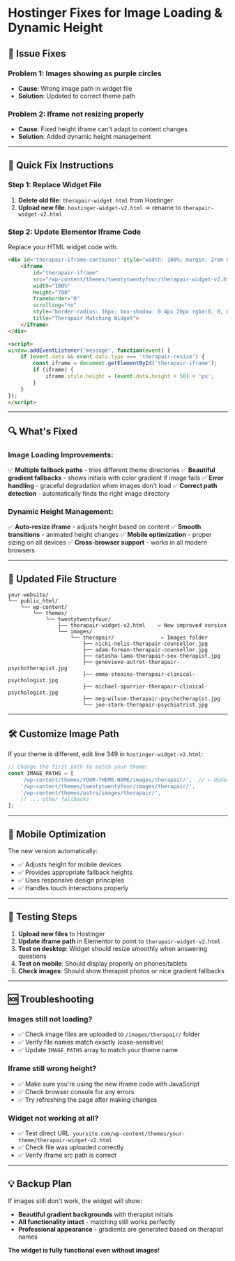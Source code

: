 # Hostinger Fixes for Image Loading & Dynamic Height

## 🔧 **Issue Fixes**

### **Problem 1: Images showing as purple circles**
- **Cause**: Wrong image path in widget file
- **Solution**: Updated to correct theme path

### **Problem 2: Iframe not resizing properly**
- **Cause**: Fixed height iframe can't adapt to content changes
- **Solution**: Added dynamic height management

---

## 🚀 **Quick Fix Instructions**

### **Step 1: Replace Widget File**
1. **Delete old file**: `therapair-widget.html` from Hostinger
2. **Upload new file**: `hostinger-widget-v2.html` → rename to `therapair-widget-v2.html`

### **Step 2: Update Elementor Iframe Code**
Replace your HTML widget code with:

```html
<div id="therapair-iframe-container" style="width: 100%; margin: 2rem 0;">
    <iframe
        id="therapair-iframe"
        src="/wp-content/themes/twentytwentyfour/therapair-widget-v2.html"
        width="100%"
        height="700"
        frameborder="0"
        scrolling="no"
        style="border-radius: 16px; box-shadow: 0 4px 20px rgba(0, 0, 0, 0.08); transition: height 0.3s ease;"
        title="Therapair Matching Widget">
    </iframe>
</div>

<script>
window.addEventListener('message', function(event) {
    if (event.data && event.data.type === 'therapair-resize') {
        const iframe = document.getElementById('therapair-iframe');
        if (iframe) {
            iframe.style.height = (event.data.height + 50) + 'px';
        }
    }
});
</script>
```

---

## 🔍 **What's Fixed**

### **Image Loading Improvements:**
✅ **Multiple fallback paths** - tries different theme directories
✅ **Beautiful gradient fallbacks** - shows initials with color gradient if image fails
✅ **Error handling** - graceful degradation when images don't load
✅ **Correct path detection** - automatically finds the right image directory

### **Dynamic Height Management:**
✅ **Auto-resize iframe** - adjusts height based on content
✅ **Smooth transitions** - animated height changes
✅ **Mobile optimization** - proper sizing on all devices
✅ **Cross-browser support** - works in all modern browsers

---

## 📁 **Updated File Structure**

```
your-website/
└── public_html/
    └── wp-content/
        └── themes/
            └── twentytwentyfour/
                ├── therapair-widget-v2.html    ← New improved version
                └── images/
                    └── therapair/               ← Images folder
                        ├── nicki-nelis-therapair-counsellor.jpg
                        ├── adam-forman-therapair-counsellor.jpg
                        ├── natasha-lama-therapair-sex-therapist.jpg
                        ├── genevieve-autret-therapair-psychotherapist.jpg
                        ├── emma-steains-therapair-clinical-psychologist.jpg
                        ├── michael-spurrier-therapair-clinical-psychologist.jpg
                        ├── meg-wilson-therapair-psychotherapist.jpg
                        └── joe-stark-therapair-psychiatrist.jpg
```

---

## 🛠 **Customize Image Path**

If your theme is different, edit line 349 in `hostinger-widget-v2.html`:

```javascript
// Change the first path to match your theme:
const IMAGE_PATHS = [
    '/wp-content/themes/YOUR-THEME-NAME/images/therapair/',  // ← Update this
    '/wp-content/themes/twentytwentyfour/images/therapair/',
    '/wp-content/themes/astra/images/therapair/',
    // ... other fallbacks
];
```

---

## 📱 **Mobile Optimization**

The new version automatically:
- ✅ Adjusts height for mobile devices
- ✅ Provides appropriate fallback heights
- ✅ Uses responsive design principles
- ✅ Handles touch interactions properly

---

## 🧪 **Testing Steps**

1. **Upload new files** to Hostinger
2. **Update iframe path** in Elementor to point to `therapair-widget-v2.html`
3. **Test on desktop**: Widget should resize smoothly when answering questions
4. **Test on mobile**: Should display properly on phones/tablets
5. **Check images**: Should show therapist photos or nice gradient fallbacks

---

## 🆘 **Troubleshooting**

### Images still not loading?
- ✅ Check image files are uploaded to `/images/therapair/` folder
- ✅ Verify file names match exactly (case-sensitive)
- ✅ Update `IMAGE_PATHS` array to match your theme name

### Iframe still wrong height?
- ✅ Make sure you're using the new iframe code with JavaScript
- ✅ Check browser console for any errors
- ✅ Try refreshing the page after making changes

### Widget not working at all?
- ✅ Test direct URL: `yoursite.com/wp-content/themes/your-theme/therapair-widget-v2.html`
- ✅ Check file was uploaded correctly
- ✅ Verify iframe src path is correct

---

## 💡 **Backup Plan**

If images still don't work, the widget will show:
- **Beautiful gradient backgrounds** with therapist initials
- **All functionality intact** - matching still works perfectly
- **Professional appearance** - gradients are generated based on therapist names

**The widget is fully functional even without images!**